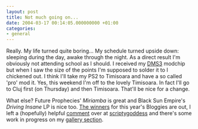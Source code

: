```yaml
---
layout: post
title: Not much going on...
date: 2004-03-17 00:14:05.000000000 +01:00
categories:
- general
---
```

Really. My life turned quite boring... My schedule turned upside down: sleeping during the day, awake through the night. As a direct result I'm obviously not attending school as I should. I received my <a href="http://www.dms3.com">DMS3</a> modchip but when I saw the size of the points I'm supposed to solder it to I chickened out. I think I'll take my PS2 to Timisoara and have a so called 'pro' mod it. Yes, this weekend I'm off to the lovely Timisoara. In fact I'll go to Cluj first (on Thursday) and then Timisoara. That'll be nice for a change.

What else? Future Prophecies' <i>Miriamba</i> is great and Black Sun Empire's <i>Driving Insane</i> LP is nice too. <a href="http://www.fairvue.com/?feature=awards2004">The winners</a> for this year's Bloggies are out, I left a (hopefully) helpful <a href="http://www.scriptygoddess.com/archives/004902.php#comments">comment</a> over at <a href="http://www.scriptygoddess.com/" title="Nicest web related blog">scriptygoddess</a> and there's some work in progress on my <a href="http://www.rusiczki.net/gallery/">gallery section</a>.
